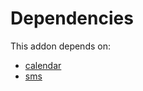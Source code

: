 # Dependencies

This addon depends on:

- [calendar](https://github.com/bringout/oca-ocb-technical/tree/c402a40a06d0be2fb22b984c2e7c0bd673fa7f80/odoo-bringout-oca-ocb-calendar)
- [sms](https://github.com/bringout/oca-ocb-mail/tree/23498205c67330c50a91031576e33fdf36f2beac/odoo-bringout-oca-ocb-sms)

